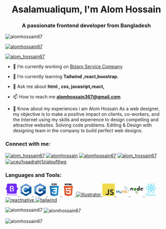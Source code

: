 <h1 align="center">Asalamualiqum, I'm Alom Hossain</h1>
<h3 align="center">A passionate frontend developer from Bangladesh</h3>

<p align="left"> <img src="https://komarev.com/ghpvc/?username=alomhossain67&label=Profile%20views&color=0e75b6&style=flat" alt="alomhossain67" /> </p>

<p align="left"> <a href="https://github.com/ryo-ma/github-profile-trophy"><img src="https://github-profile-trophy.vercel.app/?username=alomhossain67" alt="alomhossain67" /></a> </p>

<p align="left"> <a href="https://twitter.com/alom_hossain67" target="blank"><img src="https://img.shields.io/twitter/follow/alom_hossain67?logo=twitter&style=for-the-badge" alt="alom_hossain67" /></a> </p>

- 🔭 I’m currently working on [Bizpro Service Company](https://responsive-bizpro.netlify.app)

- 🌱 I’m currently learning **Tailwind ,react,boostrap.**

- 💬 Ask me about **html , css, javasript,react,**

- 📫 How to reach me **alomhossain367@gmail.com**

- 📄 Know about my experiences i am Alom Hossain As a web designer, my objective is to make a positive impact on clients, co-workers, and the Internet using my skills and experience to design compelling and attractive websites. Solving code problems. Editing & Design with designing team in the company to build perfect web designs.

<h3 align="left">Connect with me:</h3>
<p align="left">
<a href="https://twitter.com/alom_hossain67" target="blank"><img align="center" src="https://raw.githubusercontent.com/rahuldkjain/github-profile-readme-generator/master/src/images/icons/Social/twitter.svg" alt="alom_hossain67" height="30" width="40" /></a>
<a href="https://linkedin.com/in/alomhossain" target="blank"><img align="center" src="https://raw.githubusercontent.com/rahuldkjain/github-profile-readme-generator/master/src/images/icons/Social/linked-in-alt.svg" alt="alomhossain" height="30" width="40" /></a>
<a href="https://fb.com/alomhossain67" target="blank"><img align="center" src="https://raw.githubusercontent.com/rahuldkjain/github-profile-readme-generator/master/src/images/icons/Social/facebook.svg" alt="alomhossain67" height="30" width="40" /></a>
<a href="https://instagram.com/alom_hossain67" target="blank"><img align="center" src="https://raw.githubusercontent.com/rahuldkjain/github-profile-readme-generator/master/src/images/icons/Social/instagram.svg" alt="alom_hossain67" height="30" width="40" /></a>
<a href="https://www.youtube.com/c/uceu1yaadrahj1zjalpuf6wq" target="blank"><img align="center" src="https://raw.githubusercontent.com/rahuldkjain/github-profile-readme-generator/master/src/images/icons/Social/youtube.svg" alt="uceu1yaadrahj1zjalpuf6wq" height="30" width="40" /></a>
</p>

<h3 align="left">Languages and Tools:</h3>
<p align="left"> <a href="https://getbootstrap.com" target="_blank" rel="noreferrer"> <img src="https://raw.githubusercontent.com/devicons/devicon/master/icons/bootstrap/bootstrap-plain-wordmark.svg" alt="bootstrap" width="40" height="40"/> </a> <a href="https://www.cprogramming.com/" target="_blank" rel="noreferrer"> <img src="https://raw.githubusercontent.com/devicons/devicon/master/icons/c/c-original.svg" alt="c" width="40" height="40"/> </a> <a href="https://www.w3schools.com/cpp/" target="_blank" rel="noreferrer"> <img src="https://raw.githubusercontent.com/devicons/devicon/master/icons/cplusplus/cplusplus-original.svg" alt="cplusplus" width="40" height="40"/> </a> <a href="https://www.w3schools.com/css/" target="_blank" rel="noreferrer"> <img src="https://raw.githubusercontent.com/devicons/devicon/master/icons/css3/css3-original-wordmark.svg" alt="css3" width="40" height="40"/> </a> <a href="https://www.w3.org/html/" target="_blank" rel="noreferrer"> <img src="https://raw.githubusercontent.com/devicons/devicon/master/icons/html5/html5-original-wordmark.svg" alt="html5" width="40" height="40"/> </a> <a href="https://www.adobe.com/in/products/illustrator.html" target="_blank" rel="noreferrer"> <img src="https://www.vectorlogo.zone/logos/adobe_illustrator/adobe_illustrator-icon.svg" alt="illustrator" width="40" height="40"/> </a> <a href="https://developer.mozilla.org/en-US/docs/Web/JavaScript" target="_blank" rel="noreferrer"> <img src="https://raw.githubusercontent.com/devicons/devicon/master/icons/javascript/javascript-original.svg" alt="javascript" width="40" height="40"/> </a> <a href="https://www.mysql.com/" target="_blank" rel="noreferrer"> <img src="https://raw.githubusercontent.com/devicons/devicon/master/icons/mysql/mysql-original-wordmark.svg" alt="mysql" width="40" height="40"/> </a> <a href="https://nodejs.org" target="_blank" rel="noreferrer"> <img src="https://raw.githubusercontent.com/devicons/devicon/master/icons/nodejs/nodejs-original-wordmark.svg" alt="nodejs" width="40" height="40"/> </a> <a href="https://reactjs.org/" target="_blank" rel="noreferrer"> <img src="https://raw.githubusercontent.com/devicons/devicon/master/icons/react/react-original-wordmark.svg" alt="react" width="40" height="40"/> </a> <a href="https://reactnative.dev/" target="_blank" rel="noreferrer"> <img src="https://reactnative.dev/img/header_logo.svg" alt="reactnative" width="40" height="40"/> </a> <a href="https://tailwindcss.com/" target="_blank" rel="noreferrer"> <img src="https://www.vectorlogo.zone/logos/tailwindcss/tailwindcss-icon.svg" alt="tailwind" width="40" height="40"/> </a> </p>

<p><img align="left" src="https://github-readme-stats.vercel.app/api/top-langs?username=alomhossain67&show_icons=true&locale=en&layout=compact" alt="alomhossain67" /></p>

<p>&nbsp;<img align="center" src="https://github-readme-stats.vercel.app/api?username=alomhossain67&show_icons=true&locale=en" alt="alomhossain67" /></p>

<p><img align="center" src="https://github-readme-streak-stats.herokuapp.com/?user=alomhossain67&" alt="alomhossain67" /></p>

